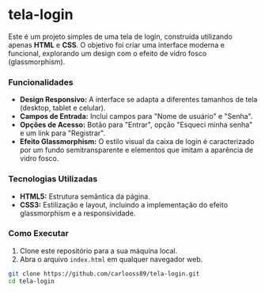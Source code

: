# tela-login

Este é um projeto simples de uma tela de login, construída utilizando apenas **HTML** e **CSS**. O objetivo foi criar uma interface moderna e funcional, explorando um design com o efeito de vidro fosco (glassmorphism).

### Funcionalidades

* **Design Responsivo:** A interface se adapta a diferentes tamanhos de tela (desktop, tablet e celular).
* **Campos de Entrada:** Inclui campos para "Nome de usuário" e "Senha".
* **Opções de Acesso:** Botão para "Entrar", opção "Esqueci minha senha" e um link para "Registrar".
* **Efeito Glassmorphism:** O estilo visual da caixa de login é caracterizado por um fundo semitransparente e elementos que imitam a aparência de vidro fosco.

### Tecnologias Utilizadas

* **HTML5:** Estrutura semântica da página.
* **CSS3:** Estilização e layout, incluindo a implementação do efeito glassmorphism e a responsividade.

### Como Executar

1.  Clone este repositório para a sua máquina local.
2.  Abra o arquivo `index.html` em qualquer navegador web.

```bash
git clone https://github.com/carlooss89/tela-login.git
cd tela-login